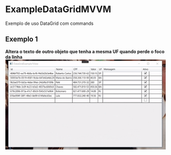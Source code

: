 # ExampleDataGridMVVM
Exemplo de uso DataGrid com commands

## Exemplo 1
**Altera o texto de outro objeto que tenha a mesma UF quando perde o foco da linha**
![alt text](ExampleDataGridMVVM/Resources/dataGridExample1.gif)

